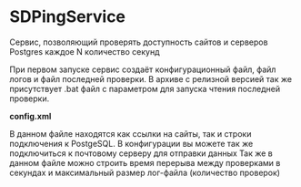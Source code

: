 # SDPingService
Сервис, позволяющий проверять доступность сайтов и серверов Postgres каждое N количество секунд

При первом запуске сервис создаёт конфигурационный файл, файл логов и файл последней проверки.
В архиве с релизной версией так же присутствует .bat файл с параметром для запуска чтения последней проверки.


**config.xml**

В данном файле находятся как ссылки на сайты, так и строки подключения к PostgeSQL.
В конфигурации вы можете так же подключиться к почтовому серверу для отправки данных
Так же в данном файле можно строить время перерыва между проверками в секундах и максимальный размер лог-файла (количество проверок)
